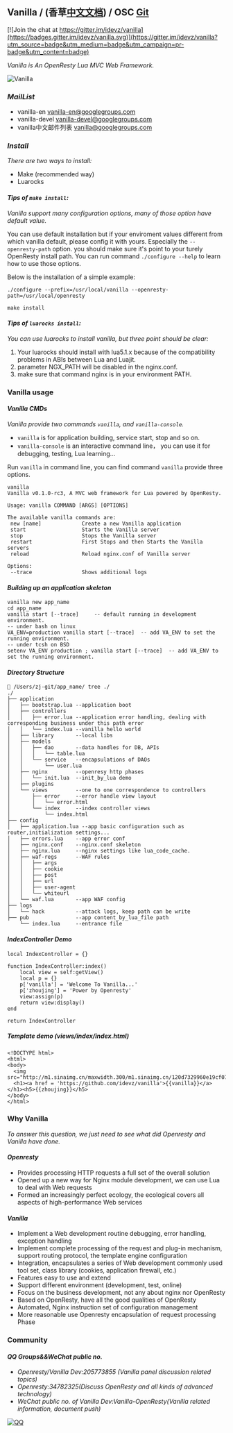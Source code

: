 ## Vanilla / (香草[中文文档](README-zh.md)) / OSC [Git](http://git.oschina.net/idevz/vanilla)

[![Join the chat at https://gitter.im/idevz/vanilla](https://badges.gitter.im/idevz/vanilla.svg)](https://gitter.im/idevz/vanilla?utm_source=badge&utm_medium=badge&utm_campaign=pr-badge&utm_content=badge)

*Vanilla is An OpenResty Lua MVC Web Framework.*

![Vanilla](vanilla-en.png)

### *MailList*
- vanilla-en <vanilla-en@googlegroups.com>
- vanilla-devel <vanilla-devel@googlegroups.com>
- vanilla中文邮件列表 <vanilla@googlegroups.com>

### *Install*
*There are two ways to install:*

- Make (recommended way)
- Luarocks

#### *Tips of ```make install```:*
*Vanilla support many configuration options, many of those option have default value.*

You can use default installation but if your enviroment values different from which vanilla default, please config it with yours.
Especially the ```--openresty-path``` option. you should make sure it's point to your turely OpenResty install path.
You can run command ```./configure --help``` to learn how to use those options. 

Below is the installation of a simple example:

~~~
./configure --prefix=/usr/local/vanilla --openresty-path=/usr/local/openresty

make install
~~~

#### *Tips of ```luarocks install```:*
*You can use luarocks to install vanilla, but three point should be clear:*

1. Your luarocks should install with lua5.1.x because of the compatibility problems in ABIs between Lua and Luajit.
2. parameter NGX_PATH will be disabled in the nginx.conf.
3. make sure that command nginx is in your environment PATH.

### Vanilla usage
#### *Vanilla CMDs*
*Vanilla provide two commands ```vanilla```, and ```vanilla-console```.*

- ```vanilla``` is for application building, service start, stop and so on.
- ```vanilla-console``` is an interactive command line， you can use it for debugging, testing, Lua learning...

Run ```vanilla``` in command line, you can find command ```vanilla``` provide three options.

```
vanilla
Vanilla v0.1.0-rc3, A MVC web framework for Lua powered by OpenResty.

Usage: vanilla COMMAND [ARGS] [OPTIONS]

The available vanilla commands are:
 new [name]             Create a new Vanilla application
 start                  Starts the Vanilla server
 stop                   Stops the Vanilla server
 restart				First Stops and then Starts the Vanilla servers
 reload					Reload nginx.conf of Vanilla server
 
Options:
 --trace                Shows additional logs
```

#### *Building up an application skeleton*
```
vanilla new app_name
cd app_name
vanilla start [--trace]     -- default running in development environment.
-- under bash on linux
VA_ENV=production vanilla start [--trace]  -- add VA_ENV to set the running environment.
-- under tcsh on BSD
setenv VA_ENV production ; vanilla start [--trace]  -- add VA_ENV to set the running environment.
```
#### *Directory Structure*
```
 /Users/zj-git/app_name/ tree ./
./
├── application
│   ├── bootstrap.lua --application boot
│   ├── controllers
│   │   ├── error.lua --application error handling, dealing with corresponding business under this path error
│   │   └── index.lua --vanilla hello world
│   ├── library       --local libs
│   ├── models 
│   │   ├── dao       --data handles for DB, APIs
│   │   │   └── table.lua
│   │   └── service   --encapsulations of DAOs
│   │       └── user.lua
│   ├── nginx         --openresy http phases
│   │   └── init.lua  --init_by_lua demo
│   ├── plugins
│   └── views         --one to one correspondence to controllers
│       ├── error     --error handle view layout
│       │   └── error.html
│       └── index     --index controller views
│           └── index.html
├── config
│   ├── application.lua --app basic configuration such as router,initialization settings...
│   ├── errors.lua    --app error conf
│   ├── nginx.conf    --nginx.conf skeleton
│   ├── nginx.lua     --nginx settings like lua_code_cache.
│   ├── waf-regs      --WAF rules
│   │   ├── args
│   │   ├── cookie
│   │   ├── post
│   │   ├── url
│   │   ├── user-agent
│   │   └── whiteurl
│   └── waf.lua       --app WAF config
├── logs
│   └── hack          --attack logs, keep path can be write
├── pub               --app content_by_lua_file path
    └── index.lua     --entrance file
```
#### *IndexController Demo*
```
local IndexController = {}

function IndexController:index()
    local view = self:getView()
    local p = {}
    p['vanilla'] = 'Welcome To Vanilla...'
    p['zhoujing'] = 'Power by Openresty'
    view:assign(p)
    return view:display()
end

return IndexController
```
##### *Template demo (views/index/index.html)*
```
<!DOCTYPE html>
<html>
<body>
  <img src="http://m1.sinaimg.cn/maxwidth.300/m1.sinaimg.cn/120d7329960e19cf073f264751e8d959_2043_2241.png">
  <h1><a href = 'https://github.com/idevz/vanilla'>{{vanilla}}</a></h1><h5>{{zhoujing}}</h5>
</body>
</html>
```

### Why Vanilla
*To answer this question, we just need to see what did Openresty and Vanilla have done.*
#### *Openresty*
- Provides processing HTTP requests a full set of the overall solution
- Opened up a new way for Nginx module development, we can use Lua to deal with Web requests
- Formed an increasingly perfect ecology, the ecological covers all aspects of high-performance Web services 

#### *Vanilla*
- Implement a Web development routine debugging, error handling, exception handling
- Implement complete processing of the request and plug-in mechanism, support routing protocol, the template engine configuration
- Integration, encapsulates a series of Web development commonly used tool set, class library (cookies, application firewall, etc.)
- Features easy to use and extend
- Support  different environment (development, test, online)
- Focus on the business development, not any about nginx nor OpenResty
- Based on OpenResty, have all the good qualities of OpenResty
- Automated, Nginx instruction set of configuration management
- More reasonable use Openresty encapsulation of request processing Phase

### Community
#### *QQ Groups&&WeChat public no.*
- *Openresty/Vanilla Dev:205773855 (Vanilla panel discussion related topics)*
- *Openresty:34782325(Discuss OpenResty and all kinds of advanced technology)*
- *WeChat public no. of Vanilla Dev:Vanilla-OpenResty(Vanilla related information, document push)*


[![QQ](http://pub.idqqimg.com/wpa/images/group.png)](http://shang.qq.com/wpa/qunwpa?idkey=673157ee0f0207ce2fb305d15999225c5aa967e88913dfd651a8cf59e18fd459)
